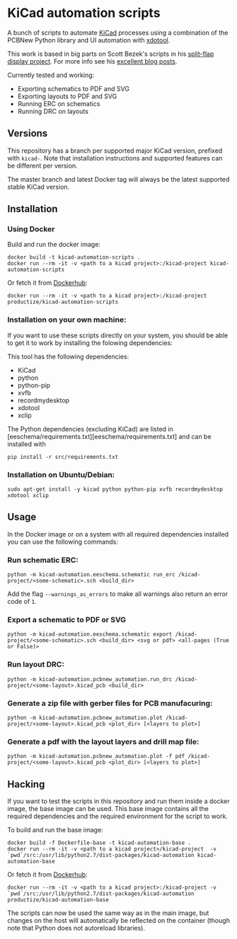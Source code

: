 KiCad automation scripts
========================

A bunch of scripts to automate [KiCad] processes using a combination of the
PCBNew Python library and UI automation with [xdotool].

This work is based in big parts on Scott Bezek's scripts in his
[split-flap display project][split-flap].
For more info see his [excellent blog posts][scot's blog].

Currently tested and working:

- Exporting schematics to PDF and SVG
- Exporting layouts to PDF and SVG
- Running ERC on schematics
- Running DRC on layouts

## Versions

This repository has a branch per supported major KiCad version, prefixed with
`kicad-`. Note that installation instructions and supported features can be
different per version.

The master branch and latest Docker tag will always be the latest supported
stable KiCad version.

## Installation

### Using Docker

Build and run the docker image:

```
docker build -t kicad-automation-scripts .
docker run --rm -it -v <path to a kicad project>:/kicad-project kicad-automation-scripts
```

Or fetch it from [Dockerhub]:

```
docker run --rm -it -v <path to a kicad project>:/kicad-project productize/kicad-automation-scripts
```

### Installation on your own machine:

If you want to use these scripts directly on your system, you should be able to
get it to work by installing the folowing dependencies:

This tool has the following dependencies:
- KiCad
- python
- python-pip
- xvfb
- recordmydesktop
- xdotool
- xclip

The Python dependencies (excluding KiCad) are listed in
[eeschema/requirements.txt][eeschema/requirements.txt] and can be installed with

```
pip install -r src/requirements.txt
```

### Installation on Ubuntu/Debian:

```
sudo apt-get install -y kicad python python-pip xvfb recordmydesktop xdotool xclip
```

## Usage

In the Docker image or on a system with all required dependencies installed you
can use the following commands:

### Run schematic ERC:

```
python -m kicad-automation.eeschema.schematic run_erc /kicad-project/<some-schematic>.sch <build_dir>
```

Add the flag `--warnings_as_errors` to make all warnings also return an error code of `1`.

### Export a schematic to PDF or SVG

```
python -m kicad-automation.eeschema.schematic export /kicad-project/<some-schematic>.sch <build_dir> <svg or pdf> <all-pages (True or False)>
```

### Run layout DRC:

```
python -m kicad-automation.pcbnew_automation.run_drc /kicad-project/<some-layout>.kicad_pcb <build_dir>
```

### Generate a zip file with gerber files for PCB manufacuring:

```
python -m kicad-automation.pcbnew_automation.plot /kicad-project/<some-layout>.kicad_pcb <plot_dir> [<layers to plot>]
```

### Generate a pdf with the layout layers and drill map file:

```
python -m kicad-automation.pcbnew_automation.plot -f pdf /kicad-project/<some-layout>.kicad_pcb <plot_dir> [<layers to plot>]
```

## Hacking

If you want to test the scripts in this repository and run them inside a docker
image, the base image can be used. This base image contains all the required
dependencies and the required environment for the script to work.

To build and run the base image:

```
docker build -f Dockerfile-base -t kicad-automation-base .
docker run --rm -it -v <path to a kicad project>/kicad-project  -v `pwd`/src:/usr/lib/python2.7/dist-packages/kicad-automation kicad-automation-base
```

Or fetch it from [Dockerhub]:

```
docker run --rm -it -v <path to a kicad project>:/kicad-project -v `pwd`/src:/usr/lib/python2.7/dist-packages/kicad-automation productize/kicad-automation-base
```

The scripts can now be used the same way as in the main image, but changes
on the host will automatically be reflected on the container (though note
that Python does not autoreload libraries).

[KiCad]: http://kicad-pcb.org/
[xdotool]: https://github.com/jordansissel/xdotool
[split-flap]: https://github.com/scottbez1/splitflap
[scot's blog]: https://scottbezek.blogspot.be/2016/04/scripting-kicad-pcbnew-exports.html
[Dockerhub]: https://hub.docker.com/r/productize/kicad-automation-scripts
